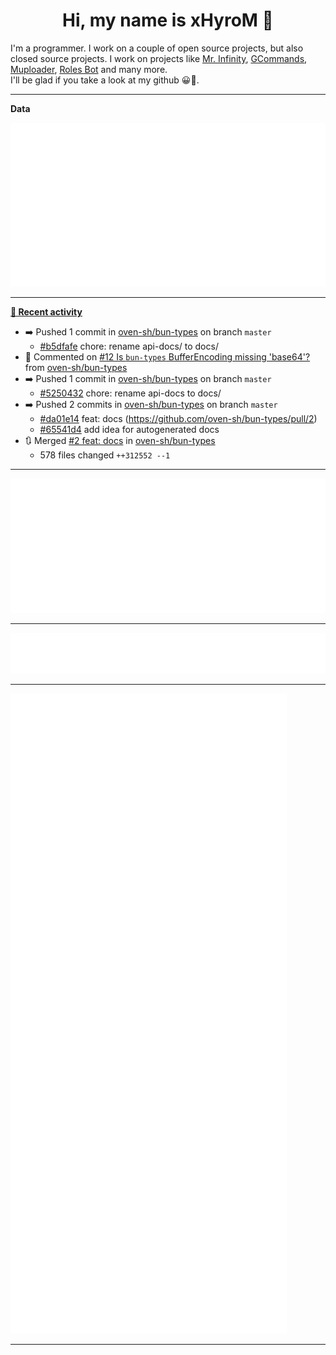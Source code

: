 <p align="center">
    <!-- <img src="https://avatars.githubusercontent.com/u/56601352" width="192" alt="hyro's pfp" /> -->
    <h1 align="center">Hi, my name is xHyroM 👋</h1>
</p>

I'm a programmer. I work on a couple of open source projects, but also closed source projects. I work on projects like [Mr. Infinity](https://discord.com/oauth2/authorize?client_id=720321585625694239&scope=bot%20applications.commands&permissions=8&redirect_uri=https://blobs.gq/imanager&prompt=consent&response_type=code), [GCommands](https://github.com/Garlic-Team/GCommands), [Muploader](https://github.com/xHyroM/Muploader), [Roles Bot](https://github.com/xHyroM/roles-bot) and many more.  
I'll be glad if you take a look at my github 😀👀.

___
**Data**

<img src="https://github.com/xHyroM/xHyroM/blob/master/.cache/base.svg">

___

**[📰 Recent activity](https://github.com/xHyroM)**
* ➡️ Pushed 1 commit in [oven-sh/bun-types](https://github.com/oven-sh/bun-types) on branch `master`
  * [#b5dfafe](https://github.com/oven-sh/bun-types/commit/b5dfafe) chore: rename api-docs/ to docs/
* 💬 Commented on [#12 Is `bun-types` BufferEncoding missing &#39;base64&#39;?](https://github.com/oven-sh/bun-types/issues/12) from [oven-sh/bun-types](https://github.com/oven-sh/bun-types)
* ➡️ Pushed 1 commit in [oven-sh/bun-types](https://github.com/oven-sh/bun-types) on branch `master`
  * [#5250432](https://github.com/oven-sh/bun-types/commit/5250432) chore: rename api-docs to docs/
* ➡️ Pushed 2 commits in [oven-sh/bun-types](https://github.com/oven-sh/bun-types) on branch `master`
  * [#da01e14](https://github.com/oven-sh/bun-types/commit/da01e14) feat: docs (https://github.com/oven-sh/bun-types/pull/2)
  * [#65541d4](https://github.com/oven-sh/bun-types/commit/65541d4) add idea for autogenerated docs
* 🔃 Merged [#2 feat: docs](https://github.com/oven-sh/bun-types/pull/2) in [oven-sh/bun-types](https://github.com/oven-sh/bun-types)
  * 578 files changed `++312552 --1`


___

<img src="https://github.com/xHyroM/xHyroM/blob/master/.cache/isocalendar.svg">

___

<img src="https://github.com/xHyroM/xHyroM/blob/master/.cache/languages.svg">

___

<img src="https://github.com/xHyroM/xHyroM/blob/master/.cache/achievements.svg">

___
